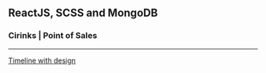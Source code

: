 ## ReactJS, SCSS and MongoDB

### Cirinks | Point of Sales

------

[Timeline with design](https://www.figma.com/file/fQH3AXgkHf8W1SD8TmpURG/Cirinks-(Design-and-Timeline)?type=design&node-id=2%3A3&t=JvD4deSGrsx877jM-1)
